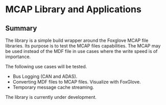 # MCAP Library and Applications

## Summary 
The library is a simple build wrapper around the Foxglove MCAP file libraries. 
Its purpose is to test the MCAP files capabilities. The MCAP may be used instead of
the MDF file in use cases where the write speed is of importance.

The following use cases will be tested.

- Bus Logging (CAN and ADAS).
- Converting MDF files to MCAP files. Visualize with FoxGlove.
- Temporary message cache streaming.

The library is currently under development.

 
